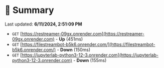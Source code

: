 # 📖 Summary
Last updated: **6/11/2024, 2:51:09 PM**

- `GET` [https://restreamer-09gx.onrender.com](https://restreamer-09gx.onrender.com) - **Up** (451ms)
- `GET` [https://filestreambot-b5k6.onrender.com/](https://filestreambot-b5k6.onrender.com/) - **Down** (150ms)
- `GET` [https://jupyterlab-python3-12-3.onrender.com](https://jupyterlab-python3-12-3.onrender.com) - **Down** (155ms)
